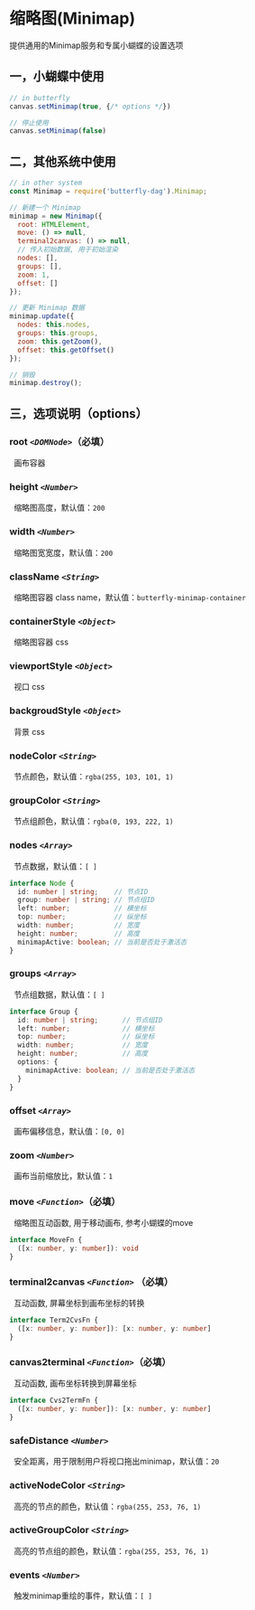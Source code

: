 # 缩略图(Minimap)

提供通用的Minimap服务和专属小蝴蝶的设置选项

## 一，小蝴蝶中使用

```js
// in butterfly
canvas.setMinimap(true, {/* options */})

// 停止使用
canvas.setMinimap(false)

```

## 二，其他系统中使用

```js
// in other system
const Minimap = require('butterfly-dag').Minimap;

// 新建一个 Minimap
minimap = new Minimap({
  root: HTMLElement,
  move: () => null,
  terminal2canvas: () => null,
  // 传入初始数据, 用于初始渲染
  nodes: [],
  groups: [],
  zoom: 1,
  offset: []
});

// 更新 Minimap 数据
minimap.update({
  nodes: this.nodes,
  groups: this.groups,
  zoom: this.getZoom(),
  offset: this.getOffset()
});

// 销毁
minimap.destroy();

```

## 三，选项说明（options）

### root _`<DOMNode>`_（必填）
&nbsp;&nbsp;画布容器
### height _`<Number>`_
&nbsp;&nbsp;缩略图高度，默认值：`200`
### width _`<Number>`_
&nbsp;&nbsp;缩略图宽宽度，默认值：`200`
### className _`<String>`_
&nbsp;&nbsp;缩略图容器 class name，默认值：`butterfly-minimap-container`
### containerStyle _`<Object>`_
&nbsp;&nbsp;缩略图容器 css
### viewportStyle _`<Object>`_
&nbsp;&nbsp;视口 css
### backgroudStyle _`<Object>`_
&nbsp;&nbsp;背景 css
### nodeColor _`<String>`_
&nbsp;&nbsp;节点颜色，默认值：`rgba(255, 103, 101, 1)`
### groupColor _`<String>`_
&nbsp;&nbsp;节点组颜色，默认值：`rgba(0, 193, 222, 1)`
### nodes _`<Array>`_
&nbsp;&nbsp;节点数据，默认值：`[ ]`
```ts
interface Node {
  id: number | string;    // 节点ID
  group: number | string; // 节点组ID
  left: number;           // 横坐标
  top: number;            // 纵坐标
  width: number;          // 宽度
  height: number;         // 高度
  minimapActive: boolean; // 当前是否处于激活态
}
```
### groups _`<Array>`_
&nbsp;&nbsp;节点组数据，默认值：`[ ]`
```ts
interface Group {
  id: number | string;      // 节点组ID
  left: number;             // 横坐标
  top: number;              // 纵坐标
  width: number;            // 宽度  
  height: number;           // 高度
  options: {
    minimapActive: boolean; // 当前是否处于激活态
  }
}
```
### offset _`<Array>`_
&nbsp;&nbsp;画布偏移信息，默认值：`[0, 0]`
### zoom _`<Number>`_
&nbsp;&nbsp;画布当前缩放比，默认值：`1`
### move _`<Function>`_（必填）
&nbsp;&nbsp;缩略图互动函数, 用于移动画布, 参考小蝴蝶的move
```ts
interface MoveFn {
  ([x: number, y: number]): void
}
```
### terminal2canvas _`<Function>`_ （必填）
&nbsp;&nbsp;互动函数, 屏幕坐标到画布坐标的转换
```ts
interface Term2CvsFn {
  ([x: number, y: number]): [x: number, y: number]
}
```
### canvas2terminal _`<Function>`_（必填）
&nbsp;&nbsp;互动函数, 画布坐标转换到屏幕坐标
```ts
interface Cvs2TermFn {
  ([x: number, y: number]): [x: number, y: number]
}
```
### safeDistance _`<Number>`_
&nbsp;&nbsp;安全距离，用于限制用户将视口拖出minimap，默认值：`20`
### activeNodeColor _`<String>`_
&nbsp;&nbsp;高亮的节点的颜色，默认值：`rgba(255, 253, 76, 1)`
### activeGroupColor _`<String>`_
&nbsp;&nbsp;高亮的节点组的颜色，默认值：`rgba(255, 253, 76, 1)`
### events _`<Number>`_
&nbsp;&nbsp;触发minimap重绘的事件，默认值：`[ ]`
